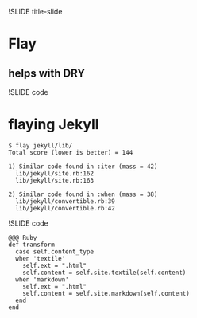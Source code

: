 !SLIDE title-slide

# Flay

## helps with DRY


!SLIDE code

# flaying Jekyll

    
    $ flay jekyll/lib/
    Total score (lower is better) = 144
    
    1) Similar code found in :iter (mass = 42)
      lib/jekyll/site.rb:162
      lib/jekyll/site.rb:163
    
    2) Similar code found in :when (mass = 38)
      lib/jekyll/convertible.rb:39
      lib/jekyll/convertible.rb:42


!SLIDE code

    @@@ Ruby
    def transform
      case self.content_type
      when 'textile'
        self.ext = ".html"
        self.content = self.site.textile(self.content)
      when 'markdown'
        self.ext = ".html"
        self.content = self.site.markdown(self.content)
      end
    end
